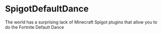 # SpigotDefaultDance
The world has a surprising lack of Minecraft Spigot plugins that allow you to do the Fortnite Default Dance

